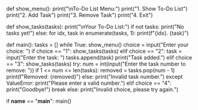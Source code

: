 def show_menu():
    print("\nTo-Do List Menu:")
    print("1. Show To-Do List")
    print("2. Add Task")
    print("3. Remove Task")
    print("4. Exit")

def show_tasks(tasks):
    print("\nYour To-Do List:")
    if not tasks:
        print("No tasks yet!")
    else:
        for idx, task in enumerate(tasks, 1):
            print(f"{idx}. {task}")

def main():
    tasks = []
    while True:
        show_menu()
        choice = input("Enter your choice: ")
        if choice == "1":
            show_tasks(tasks)
        elif choice == "2":
            task = input("Enter the task: ")
            tasks.append(task)
            print("Task added.")
        elif choice == "3":
            show_tasks(tasks)
            try:
                num = int(input("Enter the task number to remove: "))
                if 1 <= num <= len(tasks):
                    removed = tasks.pop(num - 1)
                    print(f"Removed: {removed}")
                else:
                    print("Invalid task number.")
            except ValueError:
                print("Please enter a valid number.")
        elif choice == "4":
            print("Goodbye!")
            break
        else:
            print("Invalid choice, please try again.")

if __name__ == "__main__":
    main()
